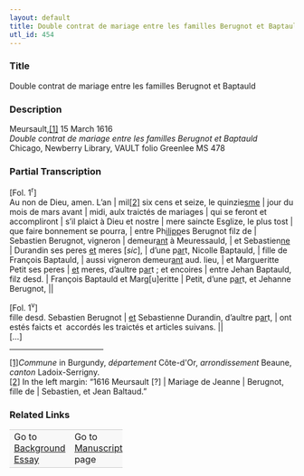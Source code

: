 ```yaml
---  
layout: default  
title: Double contrat de mariage entre les familles Berugnot et Baptauld  
utl_id: 454
---
```


### Title

Double contrat de mariage entre les familles Berugnot et Baptauld

### Description

<p>Meursault,<a href="#_ftn1" name="_ftnref1" title="" id="_ftnref1">[1]</a> 15 March 1616<br /><em>Double contrat de mariage entre les familles Berugnot et Baptauld </em><br />
Chicago, Newberry Library, VAULT folio Greenlee MS 478</p>



### Partial Transcription

<p>[Fol. 1<sup>r</sup>]<br />
Au non de Dieu, amen. L’an | mil<a href="#_ftn2" name="_ftnref2" title="" id="_ftnref2">[2]</a> six cens et seize, le quinzie<u>sme</u> | jour du mois de mars avant | midi, aulx traictés de mariages | qui se feront et accompliront | s’il plaict à Dieu et nostre | mere saincte Esglize, le plus tost | que faire bonnement se pourra, | entre Ph<u>ilipp</u>es Berugnot filz de | Sebastien Berugnot, vigneron | demeur<u>ant</u> à Meuressauld, | et Sebastien<u>ne</u> | Durandin ses peres <u>et</u> meres [<em>sic</em>], | d’une p<u>ar</u>t, Nicolle Baptauld, | fille de François Baptauld, | aussi vigneron demeur<u>ant</u> aud. lieu, | et Margueritte Petit ses peres | <u>et</u> meres, d’aultre p<u>ar</u>t ; et encoires | entre Jehan Baptauld, filz desd. | François Baptauld et Marg[u]eritte | Petit, d’une p<u>ar</u>t, et Jehanne Berugnot, ||</p>
<p>[Fol. 1<sup>v</sup>]<br />
fille desd. Sebastien Berugnot | <u>et</u> Sebastienne Durandin, d’aultre p<u>ar</u>t, | ont estés faicts et  accordés les traictés et articles suivans. ||<br />
[…]</p>
<div>
<hr align="left" size="1" width="33%" /><div id="ftn1"><a href="#_ftnref1" name="_ftn1" title="" id="_ftn1">[1]</a><em>Commune</em> in Burgundy, <em>département</em> Côte-d'Or, <em>arrondissement</em> Beaune, <em>canton</em> Ladoix-Serrigny.</div>
<div id="ftn2"><a href="#_ftnref2" name="_ftn2" title="" id="_ftn2">[2]</a> In the left margin: “1616 Meursault [?] | Mariage de Jeanne | Berugnot, fille de | Sebastien, et Jean Baltaud.”

</div>
</div>


### Related Links

<table border="0.5" cellpadding="1" cellspacing="1" style="width: 200px; background-color:#F8F8F8;">
    <tbody style="border-color:#ccc">
        <tr style="border-color:#ccc">
            <td>Go to <a href="https://french.newberry.t-pen.org/essay/454" target="_blank">Background Essay</a></td>
            <td>Go to <a href="https://french.newberry.t-pen.org/www/record.html?id=454" target="_blank">Manuscript</a> page</td>
        </tr>
    </tbody>
</table>
